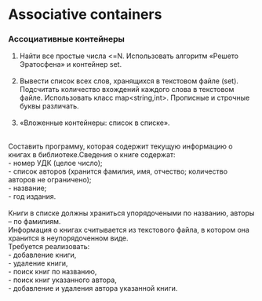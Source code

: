 ﻿# Associative containers
### **Ассоциативные контейнеры**
1. Найти все простые числа <=N. Использовать алгоритм «Решето Эратосфена» и контейнер set.
<br/><br/>
2. Вывести список всех слов, хранящихся в текстовом файле (set). Подсчитать количество вхождений каждого слова в текстовом файле. Использовать класс map<string,int>. Прописные и строчные буквы различать.
<br/><br/>
3. «Вложенные контейнеры: список в списке». 
<br/>
Составить программу, которая содержит текущую информацию о книгах в библиотеке.Сведения о книге содержат:<br/>
-  номер УДК (целое число);<br/>
-  список авторов (хранится фамилия, имя, отчество; количество авторов не ограничено); <br/>
-  название;<br/>
-  год издания.<br/>
<br/>
Книги в списке должны храниться упорядочеными по названию, авторы – по фамилиям.  
<br/>
Информация о книгах считывается из текстового файла, в котором она хранится в неупорядоченном виде.
<br/>
Требуется реализовать:<br/>
-  добавление книги,  <br/>
-   удаление книги,  <br/>
-   поиск книг по названию,  <br/>
-   поиск книг указанного автора,  <br/>
-   добавление и удаления автора указанной книги.
